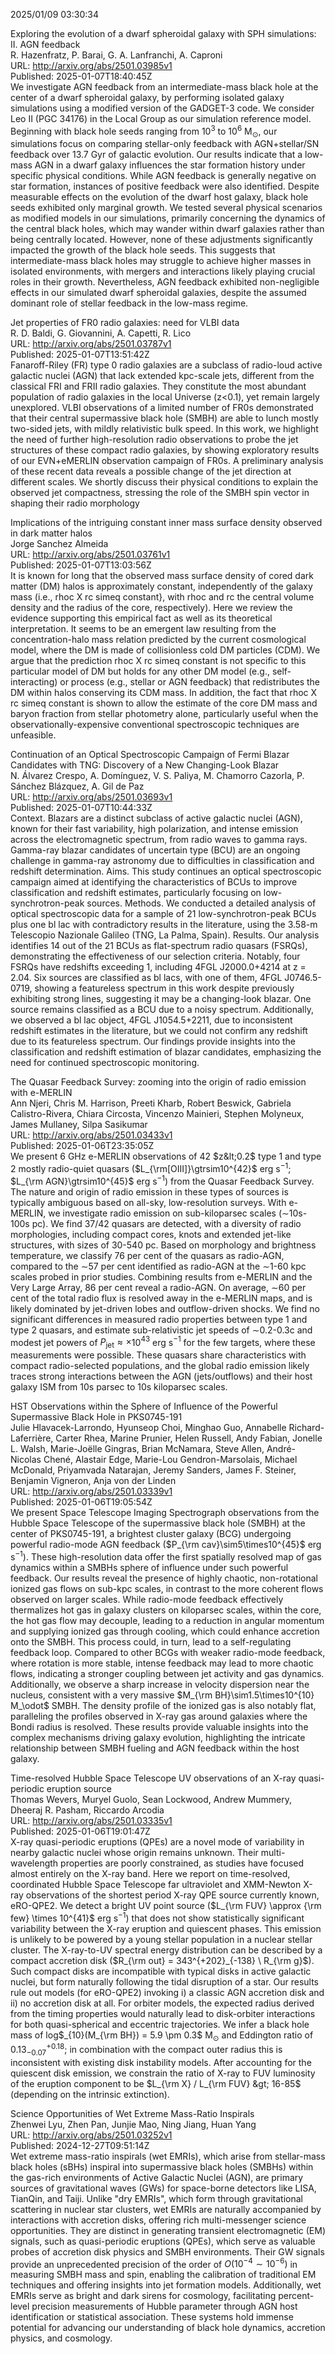 2025/01/09 03:30:34  

Exploring the evolution of a dwarf spheroidal galaxy with SPH
  simulations: II. AGN feedback  
R. Hazenfratz, P. Barai, G. A. Lanfranchi, A. Caproni  
URL: http://arxiv.org/abs/2501.03985v1  
Published: 2025-01-07T18:40:45Z  
  We investigate AGN feedback from an intermediate-mass black hole at the center of a dwarf spheroidal galaxy, by performing isolated galaxy simulations using a modified version of the GADGET-3 code. We consider Leo II (PGC 34176) in the Local Group as our simulation reference model. Beginning with black hole seeds ranging from $10^3$ to $10^6$ M$_{\odot}$, our simulations focus on comparing stellar-only feedback with AGN+stellar/SN feedback over 13.7 Gyr of galactic evolution. Our results indicate that a low-mass AGN in a dwarf galaxy influences the star formation history under specific physical conditions. While AGN feedback is generally negative on star formation, instances of positive feedback were also identified. Despite measurable effects on the evolution of the dwarf host galaxy, black hole seeds exhibited only marginal growth. We tested several physical scenarios as modified models in our simulations, primarily concerning the dynamics of the central black holes, which may wander within dwarf galaxies rather than being centrally located. However, none of these adjustments significantly impacted the growth of the black hole seeds. This suggests that intermediate-mass black holes may struggle to achieve higher masses in isolated environments, with mergers and interactions likely playing crucial roles in their growth. Nevertheless, AGN feedback exhibited non-negligible effects in our simulated dwarf spheroidal galaxies, despite the assumed dominant role of stellar feedback in the low-mass regime.   

Jet properties of FR0 radio galaxies: need for VLBI data  
R. D. Baldi, G. Giovannini, A. Capetti, R. Lico  
URL: http://arxiv.org/abs/2501.03787v1  
Published: 2025-01-07T13:51:42Z  
  Fanaroff-Riley (FR) type 0 radio galaxies are a subclass of radio-loud active galactic nuclei (AGN) that lack extended kpc-scale jets, different from the classical FRI and FRII radio galaxies. They constitute the most abundant population of radio galaxies in the local Universe (z&lt;0.1), yet remain largely unexplored. VLBI observations of a limited number of FR0s demonstrated that their central supermassive black hole (SMBH) are able to lunch mostly two-sided jets, with mildly relativistic bulk speed. In this work, we highlight the need of further high-resolution radio observations to probe the jet structures of these compact radio galaxies, by showing exploratory results of our EVN+eMERLIN observation campaign of FR0s. A preliminary analysis of these recent data reveals a possible change of the jet direction at different scales. We shortly discuss their physical conditions to explain the observed jet compactness, stressing the role of the SMBH spin vector in shaping their radio morphology   

Implications of the intriguing constant inner mass surface density
  observed in dark matter halos  
Jorge Sanchez Almeida  
URL: http://arxiv.org/abs/2501.03761v1  
Published: 2025-01-07T13:03:56Z  
  It is known for long that the observed mass surface density of cored dark matter (DM) halos is approximately constant, independently of the galaxy mass (i.e., rhoc X rc simeq constant}, with rhoc and rc the central volume density and the radius of the core, respectively). Here we review the evidence supporting this empirical fact as well as its theoretical interpretation. It seems to be an emergent law resulting from the concentration-halo mass relation predicted by the current cosmological model, where the DM is made of collisionless cold DM particles (CDM). We argue that the prediction rhoc X rc simeq constant is not specific to this particular model of DM but holds for any other DM model (e.g., self-interacting) or process (e.g., stellar or AGN feedback) that redistributes the DM within halos conserving its CDM mass. In addition, the fact that rhoc X rc simeq constant is shown to allow the estimate of the core DM mass and baryon fraction from stellar photometry alone, particularly useful when the observationally-expensive conventional spectroscopic techniques are unfeasible.   

Continuation of an Optical Spectroscopic Campaign of Fermi Blazar
  Candidates with TNG: Discovery of a New Changing-Look Blazar  
N. Álvarez Crespo, A. Domínguez, V. S. Paliya, M. Chamorro Cazorla, P. Sánchez Blázquez, A. Gil de Paz  
URL: http://arxiv.org/abs/2501.03693v1  
Published: 2025-01-07T10:44:33Z  
  Context. Blazars are a distinct subclass of active galactic nuclei (AGN), known for their fast variability, high polarization, and intense emission across the electromagnetic spectrum, from radio waves to gamma rays. Gamma-ray blazar candidates of uncertain type (BCU) are an ongoing challenge in gamma-ray astronomy due to difficulties in classification and redshift determination. Aims. This study continues an optical spectroscopic campaign aimed at identifying the characteristics of BCUs to improve classification and redshift estimates, particularly focusing on low-synchrotron-peak sources. Methods. We conducted a detailed analysis of optical spectroscopic data for a sample of 21 low-synchrotron-peak BCUs plus one bl lac with contradictory results in the literature, using the 3.58-m Telescopio Nazionale Galileo (TNG, La Palma, Spain). Results. Our analysis identifies 14 out of the 21 BCUs as flat-spectrum radio quasars (FSRQs), demonstrating the effectiveness of our selection criteria. Notably, four FSRQs have redshifts exceeding 1, including 4FGL J2000.0+4214 at z = 2.04. Six sources are classified as bl lacs, with one of them, 4FGL J0746.5-0719, showing a featureless spectrum in this work despite previously exhibiting strong lines, suggesting it may be a changing-look blazar. One source remains classified as a BCU due to a noisy spectrum. Additionally, we observed a bl lac object, 4FGL J1054.5+2211, due to inconsistent redshift estimates in the literature, but we could not confirm any redshift due to its featureless spectrum. Our findings provide insights into the classification and redshift estimation of blazar candidates, emphasizing the need for continued spectroscopic monitoring.   

The Quasar Feedback Survey: zooming into the origin of radio emission
  with e-MERLIN  
Ann Njeri, Chris M. Harrison, Preeti Kharb, Robert Beswick, Gabriela Calistro-Rivera, Chiara Circosta, Vincenzo Mainieri, Stephen Molyneux, James Mullaney, Silpa Sasikumar  
URL: http://arxiv.org/abs/2501.03433v1  
Published: 2025-01-06T23:35:05Z  
  We present 6 GHz e-MERLIN observations of 42 $z&lt;0.2$ type 1 and type 2 mostly radio-quiet quasars ($L_{\rm[OIII]}\gtrsim10^{42}$ erg s$^{-1}$; $L_{\rm AGN}\gtrsim10^{45}$ erg s$^{-1}$) from the Quasar Feedback Survey. The nature and origin of radio emission in these types of sources is typically ambiguous based on all-sky, low-resolution surveys. With e-MERLIN, we investigate radio emission on sub-kiloparsec scales ($\sim$10s-100s pc). We find 37/42 quasars are detected, with a diversity of radio morphologies, including compact cores, knots and extended jet-like structures, with sizes of 30-540 pc. Based on morphology and brightness temperature, we classify 76 per cent of the quasars as radio-AGN, compared to the $\sim$57 per cent identified as radio-AGN at the $\sim$1-60 kpc scales probed in prior studies. Combining results from e-MERLIN and the Very Large Array, 86 per cent reveal a radio-AGN. On average, $\sim$60 per cent of the total radio flux is resolved away in the e-MERLIN maps, and is likely dominated by jet-driven lobes and outflow-driven shocks. We find no significant differences in measured radio properties between type 1 and type 2 quasars, and estimate sub-relativistic jet speeds of $\sim$0.2-0.3c and modest jet powers of $P_\mathrm{jet} \approx \times$10$^{43}$ erg s$^{-1}$ for the few targets, where these measurements were possible. These quasars share characteristics with compact radio-selected populations, and the global radio emission likely traces strong interactions between the AGN (jets/outflows) and their host galaxy ISM from 10s parsec to 10s kiloparsec scales.   

HST Observations within the Sphere of Influence of the Powerful
  Supermassive Black Hole in PKS0745-191  
Julie Hlavacek-Larrondo, Hyunseop Choi, Minghao Guo, Annabelle Richard-Laferrière, Carter Rhea, Marine Prunier, Helen Russell, Andy Fabian, Jonelle L. Walsh, Marie-Joëlle Gingras, Brian McNamara, Steve Allen, André-Nicolas Chené, Alastair Edge, Marie-Lou Gendron-Marsolais, Michael McDonald, Priyamvada Natarajan, Jeremy Sanders, James F. Steiner, Benjamin Vigneron, Anja von der Linden  
URL: http://arxiv.org/abs/2501.03339v1  
Published: 2025-01-06T19:05:54Z  
  We present Space Telescope Imaging Spectrograph observations from the Hubble Space Telescope of the supermassive black hole (SMBH) at the center of PKS0745-191, a brightest cluster galaxy (BCG) undergoing powerful radio-mode AGN feedback ($P_{\rm cav}\sim5\times10^{45}$ erg s$^{-1}$). These high-resolution data offer the first spatially resolved map of gas dynamics within a SMBHs sphere of influence under such powerful feedback. Our results reveal the presence of highly chaotic, non-rotational ionized gas flows on sub-kpc scales, in contrast to the more coherent flows observed on larger scales. While radio-mode feedback effectively thermalizes hot gas in galaxy clusters on kiloparsec scales, within the core, the hot gas flow may decouple, leading to a reduction in angular momentum and supplying ionized gas through cooling, which could enhance accretion onto the SMBH. This process could, in turn, lead to a self-regulating feedback loop. Compared to other BCGs with weaker radio-mode feedback, where rotation is more stable, intense feedback may lead to more chaotic flows, indicating a stronger coupling between jet activity and gas dynamics. Additionally, we observe a sharp increase in velocity dispersion near the nucleus, consistent with a very massive $M_{\rm BH}\sim1.5\times10^{10} M_\odot$ SMBH. The density profile of the ionized gas is also notably flat, paralleling the profiles observed in X-ray gas around galaxies where the Bondi radius is resolved. These results provide valuable insights into the complex mechanisms driving galaxy evolution, highlighting the intricate relationship between SMBH fueling and AGN feedback within the host galaxy.   

Time-resolved Hubble Space Telescope UV observations of an X-ray
  quasi-periodic eruption source  
Thomas Wevers, Muryel Guolo, Sean Lockwood, Andrew Mummery, Dheeraj R. Pasham, Riccardo Arcodia  
URL: http://arxiv.org/abs/2501.03335v1  
Published: 2025-01-06T19:01:47Z  
  X-ray quasi-periodic eruptions (QPEs) are a novel mode of variability in nearby galactic nuclei whose origin remains unknown. Their multi-wavelength properties are poorly constrained, as studies have focused almost entirely on the X-ray band. Here we report on time-resolved, coordinated Hubble Space Telescope far ultraviolet and XMM-Newton X-ray observations of the shortest period X-ray QPE source currently known, eRO-QPE2. We detect a bright UV point source ($L_{\rm FUV} \approx {\rm few} \times 10^{41}$ erg s$^{-1}$) that does not show statistically significant variability between the X-ray eruption and quiescent phases. This emission is unlikely to be powered by a young stellar population in a nuclear stellar cluster. The X-ray-to-UV spectral energy distribution can be described by a compact accretion disk ($R_{\rm out} = 343^{+202}_{-138} \ R_{\rm g}$). Such compact disks are incompatible with typical disks in active galactic nuclei, but form naturally following the tidal disruption of a star. Our results rule out models (for eRO-QPE2) invoking i) a classic AGN accretion disk and ii) no accretion disk at all. For orbiter models, the expected radius derived from the timing properties would naturally lead to disk-orbiter interactions for both quasi-spherical and eccentric trajectories. We infer a black hole mass of log$_{10}(M_{\rm BH}) = 5.9 \pm 0.3$ M$_{\odot}$ and Eddington ratio of 0.13$^{+0.18}_{-0.07}$; in combination with the compact outer radius this is inconsistent with existing disk instability models. After accounting for the quiescent disk emission, we constrain the ratio of X-ray to FUV luminosity of the eruption component to be $L_{\rm X} / L_{\rm FUV} &gt; 16-85$ (depending on the intrinsic extinction).   

Science Opportunities of Wet Extreme Mass-Ratio Inspirals  
Zhenwei Lyu, Zhen Pan, Junjie Mao, Ning Jiang, Huan Yang  
URL: http://arxiv.org/abs/2501.03252v1  
Published: 2024-12-27T09:51:14Z  
  Wet extreme mass-ratio inspirals (wet EMRIs), which arise from stellar-mass black holes (sBHs) inspiral into supermassive black holes (SMBHs) within the gas-rich environments of Active Galactic Nuclei (AGN), are primary sources of gravitational waves (GWs) for space-borne detectors like LISA, TianQin, and Taiji. Unlike "dry EMRIs", which form through gravitational scattering in nuclear star clusters, wet EMRIs are naturally accompanied by interactions with accretion disks, offering rich multi-messenger science opportunities. They are distinct in generating transient electromagnetic (EM) signals, such as quasi-periodic eruptions (QPEs), which serve as valuable probes of accretion disk physics and SMBH environments. Their GW signals provide an unprecedented precision of the order of $O(10^{-4}\sim 10^{-6})$ in measuring SMBH mass and spin, enabling the calibration of traditional EM techniques and offering insights into jet formation models. Additionally, wet EMRIs serve as bright and dark sirens for cosmology, facilitating percent-level precision measurements of Hubble parameter through AGN host identification or statistical association. These systems hold immense potential for advancing our understanding of black hole dynamics, accretion physics, and cosmology.   

